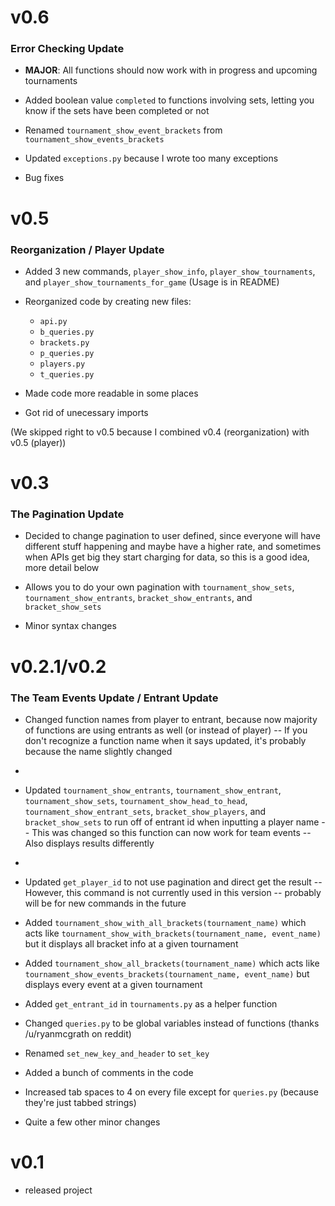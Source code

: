 # v0.6

### **Error Checking Update**

- **MAJOR**: All functions should now work with in progress and upcoming tournaments

- Added boolean value `completed` to functions involving sets, letting you know if the sets have been completed or not

- Renamed `tournament_show_event_brackets` from `tournament_show_events_brackets`

- Updated `exceptions.py` because I wrote too many exceptions

- Bug fixes

# v0.5

### **Reorganization / Player Update**

- Added 3 new commands, `player_show_info`, `player_show_tournaments`, and `player_show_tournaments_for_game` (Usage is in README)

- Reorganized code by creating new files:

  - `api.py`
  - `b_queries.py`
  - `brackets.py`
  - `p_queries.py`
  - `players.py`
  - `t_queries.py`

- Made code more readable in some places

- Got rid of unecessary imports

(We skipped right to v0.5 because I combined v0.4 (reorganization) with v0.5 (player))

# v0.3

### The Pagination Update

- Decided to change pagination to user defined, since everyone will have different stuff happening and maybe have a higher rate, and sometimes when APIs get big they start charging for data, so this is a good idea, more detail below

- Allows you to do your own pagination with `tournament_show_sets`, `tournament_show_entrants`, `bracket_show_entrants`, and `bracket_show_sets`

- Minor syntax changes

# v0.2.1/v0.2

### The Team Events Update / Entrant Update

- Changed function names from player to entrant, because now majority of functions are using entrants as well (or instead of player) -- If you don't recognize a function name when it says updated, it's probably because the name slightly changed
-
- Updated `tournament_show_entrants`, `tournament_show_entrant`, `tournament_show_sets`, `tournament_show_head_to_head`, `tournament_show_entrant_sets`, `bracket_show_players`, and `bracket_show_sets` to run off of entrant id when inputting a player name -- This was changed so this function can now work for team events -- Also displays results differently
-
- Updated `get_player_id` to not use pagination and direct get the result -- However, this command is not currently used in this version -- probably will be for new commands in the future

- Added `tournament_show_with_all_brackets(tournament_name)` which acts like `tournament_show_with_brackets(tournament_name, event_name)` but it displays all bracket info at a given tournament

- Added `tournament_show_all_brackets(tournament_name)` which acts like `tournament_show_events_brackets(tournament_name, event_name)` but displays every event at a given tournament

- Added `get_entrant_id` in `tournaments.py` as a helper function

- Changed `queries.py` to be global variables instead of functions (thanks /u/ryanmcgrath on reddit)

- Renamed `set_new_key_and_header` to `set_key`

- Added a bunch of comments in the code

- Increased tab spaces to 4 on every file except for `queries.py` (because they're just tabbed strings)

- Quite a few other minor changes

# v0.1

- released project
